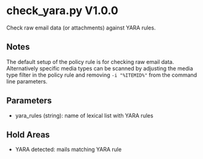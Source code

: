 check_yara.py V1.0.0
====================

Check raw email data (or attachments) against YARA rules.

## Notes
The default setup of the policy rule is for checking raw email data. Alternatively specific media types can be scanned by adjusting the media type filter in the policy rule and removing `-i "%ITEMID%"` from the command line parameters.

## Parameters
* yara_rules (string): name of lexical list with YARA rules

## Hold Areas
* YARA detected: mails matching YARA rule
